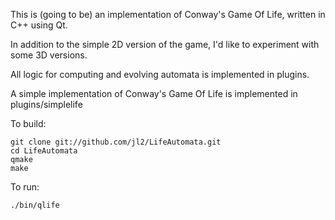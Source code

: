 This is (going to be) an implementation of Conway's Game Of Life, written in C++ using Qt.

In addition to the simple 2D version of the game, I'd like to experiment with some 3D versions.

All logic for computing and evolving automata is implemented in plugins.

A simple implementation of Conway's Game Of Life is implemented in plugins/simplelife

To build:
```shell
git clone git://github.com/jl2/LifeAutomata.git
cd LifeAutomata
qmake
make
```

To run:
```shell
./bin/qlife
```
